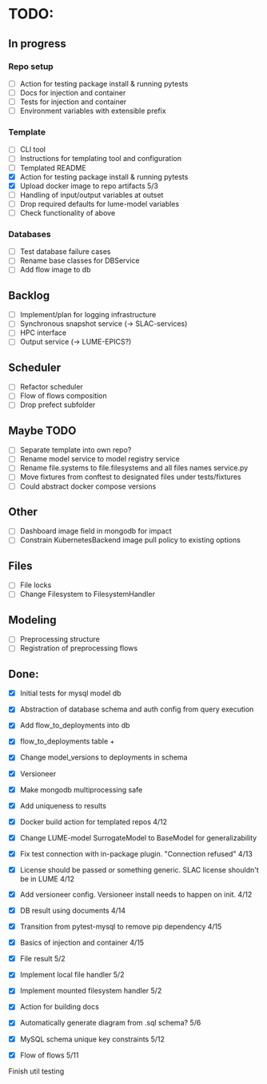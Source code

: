 # TODO:

## In progress
### Repo setup
- [ ] Action for testing package install & running pytests
- [ ] Docs for injection and container
- [ ] Tests for injection and container
- [ ] Environment variables with extensible prefix

### Template
- [ ] CLI tool
- [ ] Instructions for templating tool and configuration
- [ ] Templated README
- [x] Action for testing package install & running pytests
- [x] Upload docker image to repo artifacts 5/3
- [ ] Handling of input/output variables at outset
- [ ] Drop required defaults for lume-model variables
- [ ] Check functionality of above

### Databases
- [ ] Test database failure cases
- [ ] Rename base classes for DBService
- [ ] Add flow image to db

## Backlog
- [ ] Implement/plan for logging infrastructure
- [ ] Synchronous snapshot service (-> SLAC-services)
- [ ] HPC interface
- [ ] Output service (-> LUME-EPICS?)

## Scheduler
- [ ] Refactor scheduler
- [ ] Flow of flows composition
- [ ] Drop prefect subfolder

## Maybe TODO
- [ ] Separate template into own repo?
- [ ] Rename model service to model registry service
- [ ] Rename file.systems to file.filesystems and all files names service.py
- [ ] Move fixtures from conftest to designated files under tests/fixtures
- [ ] Could abstract docker compose versions

## Other
- [ ] Dashboard image field in mongodb for impact
- [ ] Constrain KubernetesBackend image pull policy to existing options

## Files
- [ ] File locks
- [ ] Change Filesystem to FilesystemHandler

## Modeling
- [ ] Preprocessing structure
- [ ] Registration of preprocessing flows

## Done:
- [x] Initial tests for mysql model db
- [x] Abstraction of database schema and auth config from query execution
- [x] Add flow_to_deployments into db
- [x] flow_to_deployments table +
- [x] Change model_versions to deployments in schema
- [x] Versioneer
- [x] Make mongodb multiprocessing safe
- [x] Add uniqueness to results
- [x] Docker build action for templated repos 4/12
- [x] Change LUME-model SurrogateModel to BaseModel for generalizability
- [x] Fix test connection with in-package plugin. "Connection refused" 4/13
- [x] License should be passed or something generic. SLAC license shouldn't be in LUME 4/12
- [x] Add versioneer config. Versioneer install needs to happen on init. 4/12
- [x] DB result using documents 4/14
- [x] Transition from pytest-mysql to remove pip dependency 4/15
- [x] Basics of injection and container 4/15
- [x] File result 5/2
- [x] Implement local file handler 5/2
- [x] Implement mounted filesystem handler 5/2
- [x] Action for building docs
- [x] Automatically generate diagram from .sql schema? 5/6
- [x] MySQL schema unique key constraints 5/12
- [x] Flow of flows 5/11


Finish util testing
